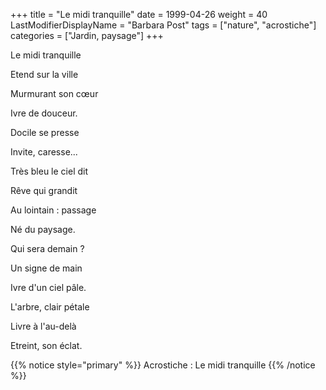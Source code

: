 +++
title = "Le midi tranquille"
date = 1999-04-26
weight = 40
LastModifierDisplayName = "Barbara Post"
tags = ["nature", "acrostiche"]
categories = ["Jardin, paysage"]
+++

Le midi tranquille

Etend sur la ville

Murmurant son cœur

Ivre de douceur.

Docile se presse

Invite, caresse...

Très bleu le ciel dit

Rêve qui grandit

Au lointain : passage

Né du paysage.

Qui sera demain ?

Un signe de main

Ivre d'un ciel pâle.

L'arbre, clair pétale

Livre à l'au-delà

Etreint, son éclat.

{{% notice style="primary" %}}
Acrostiche : Le midi tranquille
{{% /notice %}}
